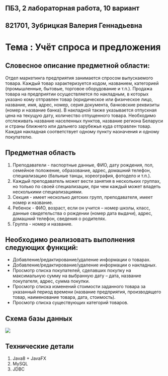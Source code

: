 ## ПБЗ, 2 лабораторная работа, 10 вариант
## 821701, Зубрицкая Валерия Геннадьевна

# Тема : Учёт спроса и предложения

## Словесное описание предметной области: 
Отдел маркетинга предприятия занимается спросом выпускаемого товара. 
Каждый товар характеризуется кодом, названием, категорией (промышленные, бытовые, торговое оборудование и т.п.). 
Продажа товара на предприятии осуществляется по накладным, в которых указано кому отправлен товар (юридическое или физическое лицо, название, имя, адрес, номер, серия документа, банковские реквизиты (номер и название банка). 
В накладной также указывается отпускная цена на текущую дату, количество отпущенного товара. Необходимо отслеживать название населенных пунктов, название региона Беларуси и страны ближнего или дальнего зарубежья куда отправлен товар. 
Каждая накладная соответствует одному пункту назначения и одному покупателю.

## Предметная область
1. Преподаватели - паспортные данные, ФИО, дату рождения, пол, семейное положение, образование, адрес, домашний телефон, специализацию (бальные танцы, хореография, фотодело и т.п.).
2. Каждый преподаватель может вести занятия в нескольких группах, но только по своей специализации, при чем каждый может владеть несколькими специализациями. 
3. Секция - имеет несколько детских групп, преподавателя, имеет номер и название. 
4. Ребенок - ФИО, возраст, если он учится – номер школы, класс, данные свидетельства о рождении (номер дата выдачи), адрес, домашний телефон, сведения о родителях. 
5. Группа - номер и название. 

## Необходимо реализовать выполнения следующих функций:
-	Добавление/редактирование/удаление информации о товарах.
-	Добавление/редактирование/удаление информации о накладных.
-   Просмотр списка покупателей, сделавших покупку на максимальную сумму на выбранную дату – дата, название покупателя, адрес, сумма покупки.
-	Просмотр списка изменений стоимости заданного товара за указанный период времени (название предприятия, производящего товар, наименование товара, дата, стоимость).
-	Просмотр списка существующих категорий товаров.

## Схема базы данных
![](docs/schema.png)

## Технические детали
1. Java8 + JavaFX
2. MySQL
3. JDBC